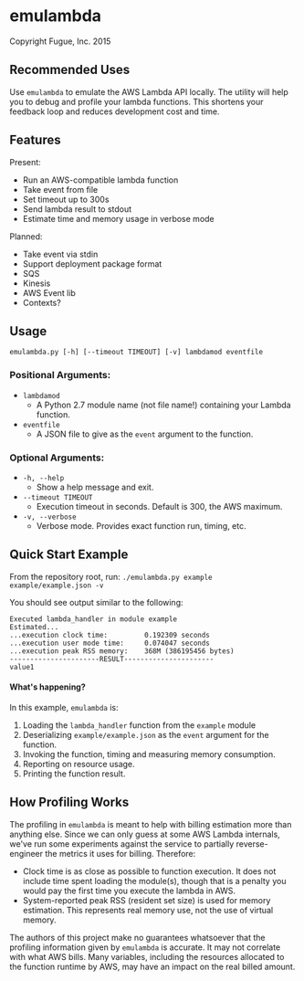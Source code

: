 # emulambda
Copyright Fugue, Inc. 2015

## Recommended Uses
Use `emulambda` to emulate the AWS Lambda API locally. The utility will help you to
debug and profile your lambda functions. This shortens your feedback loop and
reduces development cost and time.

## Features
Present:
  - Run an AWS-compatible lambda function
  - Take event from file
  - Set timeout up to 300s
  - Send lambda result to stdout
  - Estimate time and memory usage in verbose mode

Planned:
  - Take event via stdin
  - Support deployment package format
  - SQS
  - Kinesis
  - AWS Event lib
  - Contexts?

## Usage

`emulambda.py [-h] [--timeout TIMEOUT] [-v] lambdamod eventfile`

### Positional Arguments:
  - `lambdamod`
    - A Python 2.7 module name (not file name!) containing your Lambda function.
  - `eventfile`
    - A JSON file to give as the `event` argument to the function.

### Optional Arguments:
  - `-h, --help`
    - Show a help message and exit.
  - `--timeout TIMEOUT`
    - Execution timeout in seconds. Default is 300, the AWS maximum.
  - `-v, --verbose`
    - Verbose mode. Provides exact function run, timing, etc.

## Quick Start Example

From the repository root, run:
`./emulambda.py example example/example.json -v`

You should see output similar to the following:
```
Executed lambda_handler in module example
Estimated...
...execution clock time:		 0.192309 seconds
...execution user mode time:	 0.074047 seconds
...execution peak RSS memory:	 368M (386195456 bytes)
----------------------RESULT----------------------
value1
```

#### What's happening?

In this example, `emulambda` is:
  1. Loading the `lambda_handler` function from the `example` module
  1. Deserializing `example/example.json` as the `event` argument for the function.
  1. Invoking the function, timing and measuring memory consumption.
  1. Reporting on resource usage.
  1. Printing the function result.

## How Profiling Works

The profiling in `emulambda` is meant to help with billing estimation more than
anything else. Since we can only guess at some AWS Lambda internals, we've run
some experiments against the service to partially reverse-engineer the metrics it
uses for billing. Therefore:
  * Clock time is as close as possible to function execution. It does not include
  time spent loading the module(s), though that is a penalty you would pay the
  first time you execute the lambda in AWS.
  * System-reported peak RSS (resident set size) is used for memory estimation.
  This represents real memory use, not the use of virtual memory.

The authors of this project make no guarantees whatsoever that the profiling
information given by `emulambda` is accurate. It may not correlate with what AWS bills.
Many variables, including the resources allocated to the function runtime by AWS,
may have an impact on the real billed amount.